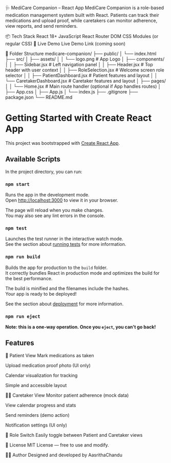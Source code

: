 🩺 MediCare Companion – React App
MediCare Companion is a role-based medication management system built with React. Patients can track their medications and upload proof, while caretakers can monitor adherence, view reports, and send reminders.

📦 Tech Stack
React 18+
JavaScript
React Router DOM
CSS Modules (or regular CSS)
🚀 Live Demo
Live Demo Link (coming soon)

🧱 Folder Structure
medicare-companion/
├── public/
│   └── index.html
├── src/
│   ├── assets/
│   │   └── logo.png               # App Logo
│   ├── components/
│   │   ├── Sidebar.jsx            # Left navigation panel
│   │   ├── Header.jsx             # Top header with user context
│   │   ├── RoleSelection.jsx      # Welcome screen role selector
│   │   ├── PatientDashboard.jsx   # Patient features and layout
│   │   └── CaretakerDashboard.jsx # Caretaker features and layout
│   ├── pages/
│   │   └── Home.jsx               # Main route handler (optional if App handles routes)
│   ├── App.css
│   ├── App.js
│   └── index.js
├── .gitignore
├── package.json
└── README.md


# Getting Started with Create React App

This project was bootstrapped with [Create React App](https://github.com/facebook/create-react-app).

## Available Scripts

In the project directory, you can run:

### `npm start`

Runs the app in the development mode.\
Open [http://localhost:3000](http://localhost:3000) to view it in your browser.

The page will reload when you make changes.\
You may also see any lint errors in the console.

### `npm test`

Launches the test runner in the interactive watch mode.\
See the section about [running tests](https://facebook.github.io/create-react-app/docs/running-tests) for more information.

### `npm run build`

Builds the app for production to the `build` folder.\
It correctly bundles React in production mode and optimizes the build for the best performance.

The build is minified and the filenames include the hashes.\
Your app is ready to be deployed!

See the section about [deployment](https://facebook.github.io/create-react-app/docs/deployment) for more information.

### `npm run eject`

**Note: this is a one-way operation. Once you `eject`, you can't go back!**

## Features

👤 Patient View
Mark medications as taken

Upload medication proof photo (UI only)

Calendar visualization for tracking

Simple and accessible layout

🧑‍⚕️ Caretaker View
Monitor patient adherence (mock data)

View calendar progress and stats

Send reminders (demo action)

Notification settings (UI only)

🔁 Role Switch
Easily toggle between Patient and Caretaker views

📜 License
MIT License — free to use and modify.

👩‍💻 Author
Designed and developed by AasrithaChandu
